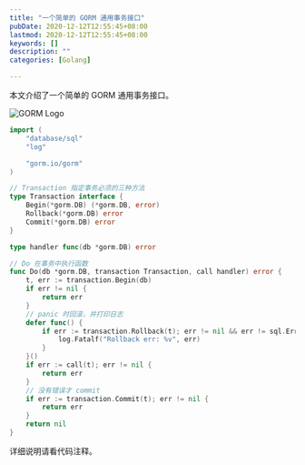 ```yaml
---
title: "一个简单的 GORM 通用事务接口"
pubDate: 2020-12-12T12:55:45+08:00
lastmod: 2020-12-12T12:55:45+08:00
keywords: []
description: ""
categories: [Golang]

---
```


本文介绍了一个简单的 GORM 通用事务接口。



![GORM Logo](/images/a-simple-gorm-general-transaction-interface/gorm-logo.webp "GORM Logo")

```go
import (
	"database/sql"
	"log"

	"gorm.io/gorm"
)

// Transaction 指定事务必须的三种方法
type Transaction interface {
	Begin(*gorm.DB) (*gorm.DB, error)
	Rollback(*gorm.DB) error
	Commit(*gorm.DB) error
}

type handler func(db *gorm.DB) error

// Do 在事务中执行函数
func Do(db *gorm.DB, transaction Transaction, call handler) error {
	t, err := transaction.Begin(db)
	if err != nil {
		return err
	}
	// panic 时回滚，并打印日志
	defer func() {
		if err := transaction.Rollback(t); err != nil && err != sql.ErrTxDone {
			log.Fatalf("Rollback err: %v", err)
		}
	}()
	if err := call(t); err != nil {
		return err
	}
	// 没有错误才 commit
	if err := transaction.Commit(t); err != nil {
		return err
	}
	return nil
}
```

详细说明请看代码注释。